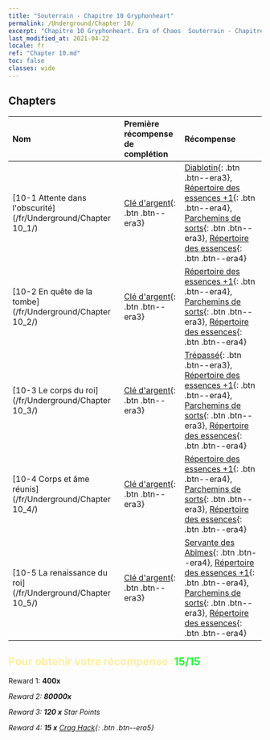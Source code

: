 ```yaml
---
title: "Souterrain - Chapitre 10 Gryphonheart"
permalink: /Underground/Chapter 10/
excerpt: "Chapitre 10 Gryphonheart. Era of Chaos  Souterrain - Chapitre 10. Gryphonheart"
last_modified_at: 2021-04-22
locale: fr
ref: "Chapter 10.md"
toc: false
classes: wide
---
```


## Chapters

  | Nom |  Première récompense de complétion | Récompense |
  |:------------|:------------|:------------| 
  | [10-1 Attente dans l'obscurité](/fr/Underground/Chapter 10_1/) | [Clé d'argent](/ItemsFR/con_693/){: .btn .btn--era3} | [Diablotin](/ItemsFR/unt_226/){: .btn .btn--era3}, [Répertoire des essences +1](/ItemsFR/mat_46/){: .btn .btn--era4}, [Parchemins de sorts](/ItemsFR/con_694/){: .btn .btn--era3}, [Répertoire des essences](/ItemsFR/mat_39/){: .btn .btn--era4} |
  | [10-2 En quête de la tombe](/fr/Underground/Chapter 10_2/) | [Clé d'argent](/ItemsFR/con_693/){: .btn .btn--era3} | [Répertoire des essences +1](/ItemsFR/mat_46/){: .btn .btn--era4}, [Parchemins de sorts](/ItemsFR/con_694/){: .btn .btn--era3}, [Répertoire des essences](/ItemsFR/mat_39/){: .btn .btn--era4} |
  | [10-3 Le corps du roi](/fr/Underground/Chapter 10_3/) | [Clé d'argent](/ItemsFR/con_693/){: .btn .btn--era3} | [Trépassé](/ItemsFR/unt_209/){: .btn .btn--era3}, [Répertoire des essences +1](/ItemsFR/mat_46/){: .btn .btn--era4}, [Parchemins de sorts](/ItemsFR/con_694/){: .btn .btn--era3}, [Répertoire des essences](/ItemsFR/mat_39/){: .btn .btn--era4} |
  | [10-4 Corps et âme réunis](/fr/Underground/Chapter 10_4/) | [Clé d'argent](/ItemsFR/con_693/){: .btn .btn--era3} | [Répertoire des essences +1](/ItemsFR/mat_46/){: .btn .btn--era4}, [Parchemins de sorts](/ItemsFR/con_694/){: .btn .btn--era3}, [Répertoire des essences](/ItemsFR/mat_39/){: .btn .btn--era4} |
  | [10-5 La renaissance du roi](/fr/Underground/Chapter 10_5/) | [Clé d'argent](/ItemsFR/con_693/){: .btn .btn--era3} | [Servante des Abîmes](/ItemsFR/unt_230/){: .btn .btn--era4}, [Répertoire des essences +1](/ItemsFR/mat_46/){: .btn .btn--era4}, [Parchemins de sorts](/ItemsFR/con_694/){: .btn .btn--era3}, [Répertoire des essences](/ItemsFR/mat_39/){: .btn .btn--era4} |


## <span style="color: #ffeea0">Pour obtenir votre récompense :</span><span style="color: #27f73a">15/15</span>

 Reward 1:  **400x** <i class="fas fa-gem"/>

 Reward 2:  **80000x** <i class="fas fa-coins"/>

 Reward 3: **120 x** Star Points

 Reward 4: **15 x** [Crag Hack](/ItemsFR/her_375/){: .btn .btn--era5}

